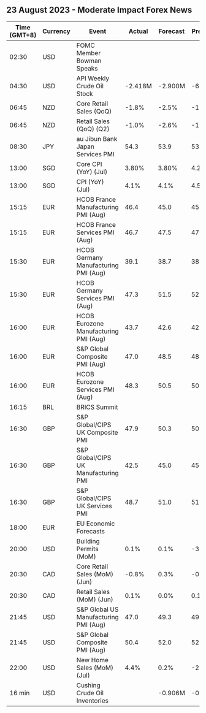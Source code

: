 ## 23 August 2023 - Moderate Impact Forex News

| Time (GMT+8) | Currency | Event | Actual | Forecast | Previous |
|------|----------|-------|--------|----------|----------|
| 02:30 | USD | FOMC Member Bowman Speaks |  |  |  |
| 04:30 | USD | API Weekly Crude Oil Stock | -2.418M | -2.900M | -6.195M |
| 06:45 | NZD | Core Retail Sales (QoQ) | -1.8% | -2.5% | -1.6% |
| 06:45 | NZD | Retail Sales (QoQ) (Q2) | -1.0% | -2.6% | -1.6% |
| 08:30 | JPY | au Jibun Bank Japan Services PMI | 54.3 | 53.9 | 53.8 |
| 13:00 | SGD | Core CPI (YoY) (Jul) | 3.80% | 3.80% | 4.20% |
| 13:00 | SGD | CPI (YoY) (Jul) | 4.1% | 4.1% | 4.5% |
| 15:15 | EUR | HCOB France Manufacturing PMI (Aug) | 46.4 | 45.0 | 45.1 |
| 15:15 | EUR | HCOB France Services PMI (Aug) | 46.7 | 47.5 | 47.1 |
| 15:30 | EUR | HCOB Germany Manufacturing PMI (Aug) | 39.1 | 38.7 | 38.8 |
| 15:30 | EUR | HCOB Germany Services PMI (Aug) | 47.3 | 51.5 | 52.3 |
| 16:00 | EUR | HCOB Eurozone Manufacturing PMI (Aug) | 43.7 | 42.6 | 42.7 |
| 16:00 | EUR | S&P Global Composite PMI (Aug) | 47.0 | 48.5 | 48.6 |
| 16:00 | EUR | HCOB Eurozone Services PMI (Aug) | 48.3 | 50.5 | 50.9 |
| 16:15 | BRL | BRICS Summit |  |  |  |
| 16:30 | GBP | S&P Global/CIPS UK Composite PMI | 47.9 | 50.3 | 50.8 |
| 16:30 | GBP | S&P Global/CIPS UK Manufacturing PMI | 42.5 | 45.0 | 45.3 |
| 16:30 | GBP | S&P Global/CIPS UK Services PMI | 48.7 | 51.0 | 51.5 |
| 18:00 | EUR | EU Economic Forecasts |  |  |  |
| 20:00 | USD | Building Permits (MoM) | 0.1% | 0.1% | -3.7% |
| 20:30 | CAD | Core Retail Sales (MoM) (Jun) | -0.8% | 0.3% | -0.3% |
| 20:30 | CAD | Retail Sales (MoM) (Jun) | 0.1% | 0.0% | 0.1% |
| 21:45 | USD | S&P Global US Manufacturing PMI (Aug) | 47.0 | 49.3 | 49.0 |
| 21:45 | USD | S&P Global Composite PMI (Aug) | 50.4 | 52.0 | 52.0 |
| 22:00 | USD | New Home Sales (MoM) (Jul) | 4.4% | 0.2% | -2.8% |
| 16 min | USD | Cushing Crude Oil Inventories |  | -0.906M | -0.837M |
